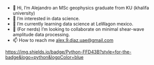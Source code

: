 - 👋 Hi, I’m Alejandro an MSc geophysics graduate from KU (khalifa university)
- 👀 I’m interested in data science.
- 🌱 I’m currently learning data science at LeWagon mexico.
- 💞️ (For nerds) I’m looking to collaborate on minimal shear-wave amplitude data processing.
- 📫 How to reach me alex.9.diaz.uae@gmail.com

<!---
dizlex/dizlex is a ✨ special ✨ repository because its `README.md` (this file) appears on your GitHub profile.
You can click the Preview link to take a look at your changes.
--->

https://img.shields.io/badge/Python-FFD43B?style=for-the-badge&logo=python&logoColor=blue
